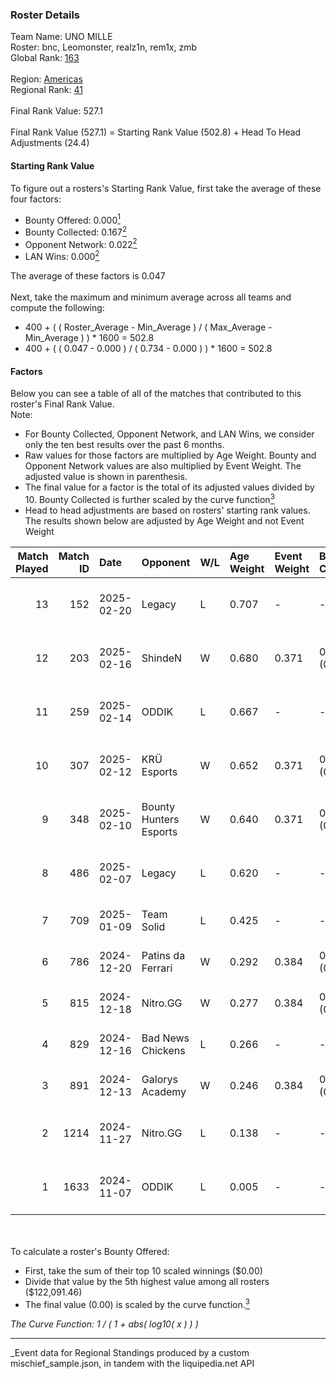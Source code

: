 ### Roster Details<br />
Team Name: UNO MILLE<br />
Roster: bnc, Leomonster, realz1n, rem1x, zmb<br />
Global Rank: [163](../../standings_global_2025_05_05.md)<br />
<br />
Region: [Americas]( ../../standings_americas_2025_05_05.md)<br />
Regional Rank: [41]( ../../standings_americas_2025_05_05.md)<br />
<br />
Final Rank Value:  527.1<br />
<br />
Final Rank Value (527.1) = Starting Rank Value (502.8) + Head To Head Adjustments (24.4)<br />

#### Starting Rank Value<br />
To figure out a rosters's Starting Rank Value, first take the average of these four factors:<br />
- Bounty Offered: 0.000[<sup>1</sup>](#table2)
- Bounty Collected: 0.167[<sup>2</sup>](#table1)
- Opponent Network: 0.022[<sup>2</sup>](#table1)
- LAN Wins: 0.000[<sup>2</sup>](#table1)

The average of these factors is 0.047<br />
<br />
Next, take the maximum and minimum average across all teams and compute the following:<br />
- 400 + ( ( Roster_Average - Min_Average ) / ( Max_Average - Min_Average ) ) * 1600 = 502.8
- 400 + ( ( 0.047 - 0.000 ) / ( 0.734 - 0.000 ) ) * 1600 = 502.8


#### Factors<br />
Below you can see a table of all of the matches that contributed to this roster's Final Rank Value.<br />
Note:<br />

- For Bounty Collected, Opponent Network, and LAN Wins, we consider only the ten best results over the past 6 months.
- Raw values for those factors are multiplied by Age Weight. Bounty and Opponent Network values are also multiplied by Event Weight. The adjusted value is shown in parenthesis.
- The final value for a factor is the total of its adjusted values divided by 10. Bounty Collected is further scaled by the curve function[<sup>3</sup>](#curveFunction)
- Head to head adjustments are based on rosters' starting rank values. The results shown below are adjusted by Age Weight and not Event Weight
<span id="table1"></span><br />


| Match Played | Match ID | Date       | Opponent               | W/L | Age Weight | Event Weight | Bounty Collected | Opponent Network | LAN Wins  | H2H Adj. | Roster                               |
| -: | -: | :- | :- | :- | :- | :- | :- | :- | :- | -: | :- |
|           13 |      152 | 2025-02-20 | Legacy                 | L   | 0.707      | -            | -                | -                | -         |    -3.04 | bnc, Leomonster, realz1n, rem1x, zmb |
|           12 |      203 | 2025-02-16 | ShindeN                | W   | 0.680      | 0.371        | 0.000 (0.000)    | 0.290 (0.073)    | 0 (0.000) |    10.52 | bnc, Leomonster, realz1n, rem1x, zmb |
|           11 |      259 | 2025-02-14 | ODDIK                  | L   | 0.667      | -            | -                | -                | -         |    -4.38 | bnc, Leomonster, realz1n, rem1x, zmb |
|           10 |      307 | 2025-02-12 | KRÜ Esports            | W   | 0.652      | 0.371        | 0.000 (0.000)    | 0.144 (0.035)    | 0 (0.000) |     7.19 | bnc, Leomonster, realz1n, rem1x, zmb |
|            9 |      348 | 2025-02-10 | Bounty Hunters Esports | W   | 0.640      | 0.371        | 0.000 (0.000)    | 0.287 (0.068)    | 0 (0.000) |    11.07 | bnc, Leomonster, realz1n, rem1x, zmb |
|            8 |      486 | 2025-02-07 | Legacy                 | L   | 0.620      | -            | -                | -                | -         |    -3.00 | bnc, Leomonster, realz1n, rem1x, zmb |
|            7 |      709 | 2025-01-09 | Team Solid             | L   | 0.425      | -            | -                | -                | -         |    -2.66 | bnc, max, realz1n, rem1x, zmb        |
|            6 |      786 | 2024-12-20 | Patins da Ferrari      | W   | 0.292      | 0.384        | 0.000 (0.000)    | 0.092 (0.010)    | 0 (0.000) |     4.77 | bnc, max, realz1n, rem1x, zmb        |
|            5 |      815 | 2024-12-18 | Nitro.GG               | W   | 0.277      | 0.384        | 0.001 (0.000)    | 0.247 (0.026)    | 0 (0.000) |     5.68 | bnc, max, realz1n, rem1x, zmb        |
|            4 |      829 | 2024-12-16 | Bad News Chickens      | L   | 0.266      | -            | -                | -                | -         |    -3.04 | bnc, max, realz1n, rem1x, zmb        |
|            3 |      891 | 2024-12-13 | Galorys Academy        | W   | 0.246      | 0.384        | 0.000 (0.000)    | 0.030 (0.003)    | 0 (0.000) |     2.79 | bnc, max, realz1n, rem1x, zmb        |
|            2 |     1214 | 2024-11-27 | Nitro.GG               | L   | 0.138      | -            | -                | -                | -         |    -1.50 | lukiz, pancc, realz1n, rem1x, zmb    |
|            1 |     1633 | 2024-11-07 | ODDIK                  | L   | 0.005      | -            | -                | -                | -         |    -0.03 | lukiz, pancc, realz1n, rem1x, zmb    |

<br />
<span id="table2"></span><br />
To calculate a roster's Bounty Offered:<br />

- First, take the sum of their top 10 scaled winnings ($0.00)
- Divide that value by the 5th highest value among all rosters ($122,091.46)
- The final value (0.00) is scaled by the curve function.[<sup>3</sup>](#curveFunction)

<span id="curveFunction"></span>_The Curve Function: 1 / ( 1 + abs( log10( x ) ) )_<br />

---
_Event data for Regional Standings produced by a custom mischief_sample.json, in tandem with the liquipedia.net API<br />
